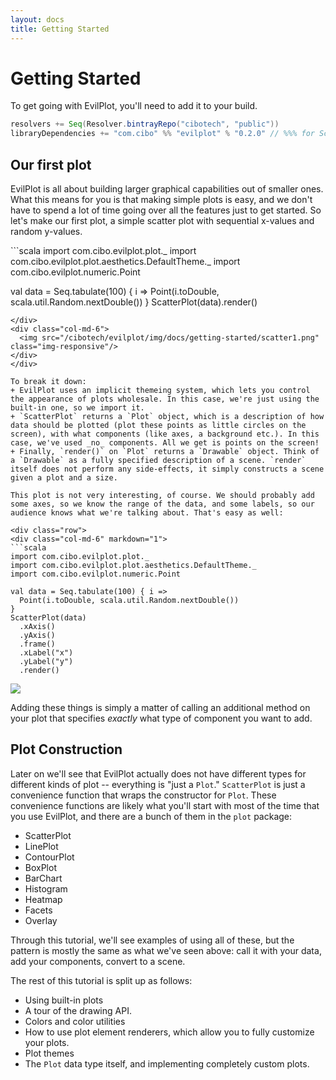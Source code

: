 ```yaml
---
layout: docs
title: Getting Started
---
```

# Getting Started

To get going with EvilPlot, you'll need to add it to your build.
```scala
resolvers += Seq(Resolver.bintrayRepo("cibotech", "public"))
libraryDependencies += "com.cibo" %% "evilplot" % "0.2.0" // %%% for ScalaJS
```

## Our first plot

EvilPlot is all about building larger graphical capabilities out of smaller ones. What this means for you is that making
simple plots is easy, and we don't have to spend a lot of time going over all the features just to get started. So let's make
our first plot, a simple scatter plot with sequential x-values and random y-values.

<div class="row">
  <div class="col-md-6" markdown="1">
```scala
import com.cibo.evilplot.plot._
import com.cibo.evilplot.plot.aesthetics.DefaultTheme._
import com.cibo.evilplot.numeric.Point

val data = Seq.tabulate(100) { i =>
  Point(i.toDouble, scala.util.Random.nextDouble())
}
ScatterPlot(data).render()
```
</div>
<div class="col-md-6">
  <img src="/cibotech/evilplot/img/docs/getting-started/scatter1.png" class="img-responsive"/>
</div>
</div>

To break it down:
+ EvilPlot uses an implicit themeing system, which lets you control the appearance of plots wholesale. In this case, we're just using the built-in one, so we import it.
+ `ScatterPlot` returns a `Plot` object, which is a description of how data should be plotted (plot these points as little circles on the screen), with what components (like axes, a background etc.). In this case, we've used _no_ components. All we get is points on the screen!
+ Finally, `render()` on `Plot` returns a `Drawable` object. Think of a `Drawable` as a fully specified description of a scene. `render` itself does not perform any side-effects, it simply constructs a scene given a plot and a size.

This plot is not very interesting, of course. We should probably add some axes, so we know the range of the data, and some labels, so our audience knows what we're talking about. That's easy as well:

<div class="row">
<div class="col-md-6" markdown="1">
```scala
import com.cibo.evilplot.plot._
import com.cibo.evilplot.plot.aesthetics.DefaultTheme._
import com.cibo.evilplot.numeric.Point

val data = Seq.tabulate(100) { i =>
  Point(i.toDouble, scala.util.Random.nextDouble())
}
ScatterPlot(data)
  .xAxis()
  .yAxis()
  .frame()
  .xLabel("x")
  .yLabel("y")
  .render()
```
</div>
<div class="col-md-6">
<img src="/cibotech/evilplot/img/docs/getting-started/scatter2.png" class="img-responsive"/>
</div>
</div>

Adding these things is simply a matter of calling an additional method on your plot that specifies _exactly_ what type of component you want to add.

## Plot Construction

Later on we'll see that EvilPlot actually does not have different types for different kinds of plot -- everything is "just a `Plot`." `ScatterPlot` is just a convenience function that wraps the constructor for `Plot`. These convenience functions are likely what you'll start with most of the time that you use EvilPlot, and there are a bunch of them in the `plot` package:

+ ScatterPlot
+ LinePlot
+ ContourPlot
+ BoxPlot
+ BarChart
+ Histogram
+ Heatmap
+ Facets
+ Overlay

Through this tutorial, we'll see examples of using all of these, but the pattern is mostly the same as what we've seen above: call it with your data, add your components, convert to a scene.

The rest of this tutorial is split up as follows:
+ Using built-in plots
+ A tour of the drawing API.
+ Colors and color utilities
+ How to use plot element renderers, which allow you to fully customize your plots.
+ Plot themes
+ The `Plot` data type itself, and implementing completely custom plots.
